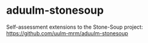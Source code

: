 # aduulm-stonesoup
Self-assessment extensions to the Stone-Soup project: https://github.com/uulm-mrm/aduulm-stonesoup
